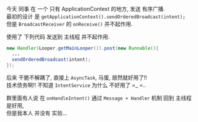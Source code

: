 今天 同事 在 一个 只有 ApplicationContext 的地方, 发送 有序广播.  
最初的设计 是 `getApplicationContext().sendOrderedBroadcast(intent);`  
但是 `BroadcastReceiver` 的 `onReceive()` 并不起作用.  

使用了 下列代码 发送到 主线程 并不起作用.   
``` java
new Handler(Looper.getMainLooper()).post(new Runnable(){
  ...
  sendOrderedBroadcast(intent);
});
```

后来 干脆不解耦了, 直接上 `AsyncTask`, 马蛋, 居然就好用了!!  
技术债务啊!! 不知道 `IntentService` 为什么 不好用了 =_ =..  

群里面有人说 在 `onHandleIntent()` 通过 `Message + Handler` 机制 回到 主线程 是好用,  
但是我本人 并没有 实验...  
